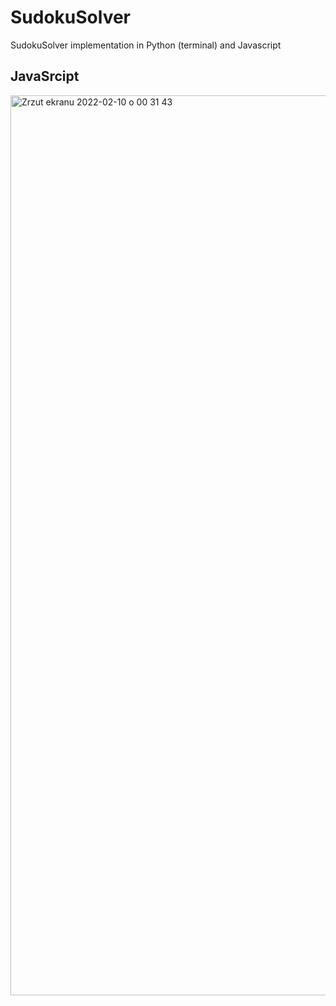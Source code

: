 # SudokuSolver
SudokuSolver implementation in Python (terminal) and Javascript

## JavaSrcipt
<img width="1440" alt="Zrzut ekranu 2022-02-10 o 00 31 43" src="https://user-images.githubusercontent.com/56938330/153308208-762081f0-1ee3-4366-8901-d167181b9c88.png">
